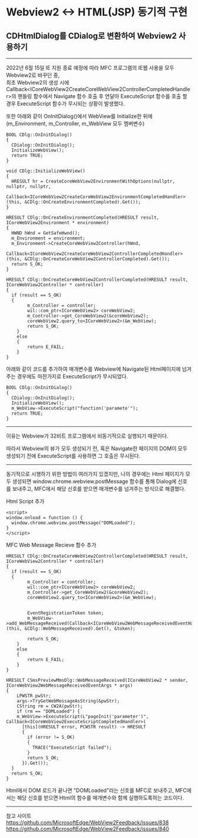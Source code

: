 Webview2 <-> HTML(JSP) 동기적 구현
==========
CDHtmlDialog를 CDialog로 변환하여 Webview2 사용하기
------------

***

2022년 6월 15일 IE 지원 종료 예정에 따라 MFC 프로그램의 IE웹 사용을 모두 Webview2로 바꾸던 중,   
최초 Webview2의 생성 시에 Callback\<ICoreWebView2CreateCoreWebView2ControllerCompletedHandler\>의 핸들링 함수에서
Navigate 함수 호출 후 연달아 ExecuteScript 함수를 호출 할 경우 ExecuteScript 함수가 무시되는 상황이 발생했다.

또한 아래와 같이 OnInitDialog()에서 WebView를 Initialize한 뒤에 (m_Environment, m_Controller, m_WebView 모두 멤버변수)

    BOOL CDlg::OnInitDialog()
    {
      CDialog::OnInitDialog();
      InitializeWebView();
      return TRUE;
    }
    
    void CDlg::InitializeWebView()
    {
      HRESULT hr = CreateCoreWebView2EnvironmentWithOptions(nullptr, nullptr, nullptr,
		    Callback<ICoreWebView2CreateCoreWebView2EnvironmentCompletedHandler>(this, &CDlg::OnCreateEnvironmentCompleted).Get());
    }
    
    HRESULT CDlg::OnCreateEnvironmentCompleted(HRESULT result, ICoreWebView2Environment * environment)
    {
      HWND hWnd = GetSafeHwnd();
      m_Environment = environment;
      m_Environment->CreateCoreWebView2Controller(hWnd,
        Callback<ICoreWebView2CreateCoreWebView2ControllerCompletedHandler>(this, &CDlg::OnCreateCoreWebView2ControllerCompleted).Get());
      return S_OK;
    }
    
    HRESULT CDlg::OnCreateCoreWebView2ControllerCompleted(HRESULT result, ICoreWebView2Controller * controller)
    {
      if (result == S_OK)
      {
		    m_Controller = controller;
		    wil::com_ptr<ICoreWebView2> coreWebView2;
		    m_Controller->get_CoreWebView2(&coreWebView2);
		    coreWebView2.query_to<ICoreWebView2>(&m_WebView);
		    return S_OK;
	    }
	    else
	    {
		    return E_FAIL;
	    }
    }

아래와 같이 코드를 추가하여 매개변수를 Webview에 Navigate된 Html페이지에 넘겨주는 경우에도 마찬가지로 ExecuteScript가 무시되었다.

    BOOL CDlg::OnInitDialog()
    {
      CDialog::OnInitDialog();
      InitializeWebView();
      m_WebView->ExecuteScript("function('paramete'");
      return TRUE;
    }

***

이유는 Webview가 32비트 프로그램에서 비동기적으로 실행되기 때문이다.

따라서 Webview의 뷰가 모두 생성되기 전, 혹은 Navigate한 페이지의 DOM이 모두 생성되기 전에 ExecuteScript를 사용하면 그 호출은 무시된다.

***

동기적으로 시행하기 위한 방법이 여러가지 있겠지만, 나의 경우에는 Html 페이지가 모두 생성되면 window.chrome.webview.postMessage 함수를 통해 Dialog에 신호를 보내주고,
MFC에서 해당 신호를 받으면 매개변수를 넘겨주는 방식으로 해결했다.


Html Script 추가

    <script>
    window.onload = function () {
      window.chrome.webview.postMessage("DOMLoaded");
    }
    </script>

MFC Web Message Recieve 함수 추가

    HRESULT CDlg::OnCreateCoreWebView2ControllerCompleted(HRESULT result, ICoreWebView2Controller * controller)
    {
      if (result == S_OK)
      {
		    m_Controller = controller;
		    wil::com_ptr<ICoreWebView2> coreWebView2;
		    m_Controller->get_CoreWebView2(&coreWebView2);
		    coreWebView2.query_to<ICoreWebView2>(&m_WebView);
        
        
		    EventRegistrationToken token;
		    m_WebView->add_WebMessageReceived(Callback<ICoreWebView2WebMessageReceivedEventHandler>(this, &CDlg::WebMessageReceived).Get(), &token);
        
		    return S_OK;
	    }
	    else
	    {
		    return E_FAIL;
	    }
    }
    
    HRESULT CSmsPreviewMmsDlg::WebMessageReceived(ICoreWebView2 * sender, ICoreWebView2WebMessageReceivedEventArgs * args)
    {
	    LPWSTR pwStr;
	    args->TryGetWebMessageAsString(&pwStr);
	    CString rm = CW2A(pwStr);
	    if (rm == "DOMLoaded") {
        m_WebView->ExecuteScript(L"pageInit('parameter')", Callback<ICoreWebView2ExecuteScriptCompletedHandler>(
          [this](HRESULT error, PCWSTR result) -> HRESULT
          {
            if (error != S_OK)
            {
              TRACE("ExecuteScript failed");
            }
            return S_OK;
          }).Get());
      }
      return S_OK;
    }
    
Html에서 DOM 로드가 끝나면 "DOMLoaded"라는 신호를 MFC로 보내주고, MFC에서는 해당 신호를 받으면 Html의 함수를 매개변수와 함께 실행하도록하는 코드이다.

***

참고 사이트   
https://github.com/MicrosoftEdge/WebView2Feedback/issues/838   
https://github.com/MicrosoftEdge/WebView2Feedback/issues/840
